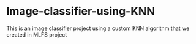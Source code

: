 # Image-classifier-using-KNN
This is an image classifier project using a custom KNN algorithm that we created in MLFS project
